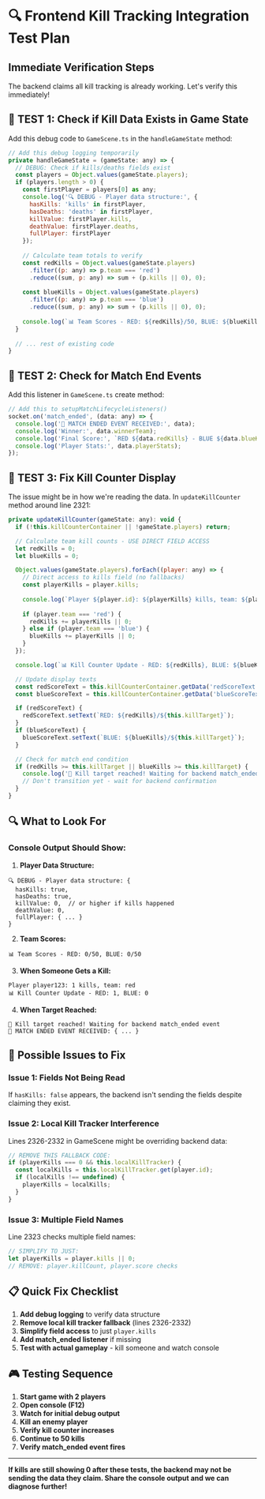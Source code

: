 # 🔍 Frontend Kill Tracking Integration Test Plan

## Immediate Verification Steps

The backend claims all kill tracking is already working. Let's verify this immediately!

## 🧪 TEST 1: Check if Kill Data Exists in Game State

Add this debug code to `GameScene.ts` in the `handleGameState` method:

```javascript
// Add this debug logging temporarily
private handleGameState = (gameState: any) => {
  // DEBUG: Check if kills/deaths fields exist
  const players = Object.values(gameState.players);
  if (players.length > 0) {
    const firstPlayer = players[0] as any;
    console.log('🔍 DEBUG - Player data structure:', {
      hasKills: 'kills' in firstPlayer,
      hasDeaths: 'deaths' in firstPlayer,
      killValue: firstPlayer.kills,
      deathValue: firstPlayer.deaths,
      fullPlayer: firstPlayer
    });
    
    // Calculate team totals to verify
    const redKills = Object.values(gameState.players)
      .filter((p: any) => p.team === 'red')
      .reduce((sum, p: any) => sum + (p.kills || 0), 0);
    
    const blueKills = Object.values(gameState.players)
      .filter((p: any) => p.team === 'blue')
      .reduce((sum, p: any) => sum + (p.kills || 0), 0);
    
    console.log(`📊 Team Scores - RED: ${redKills}/50, BLUE: ${blueKills}/50`);
  }
  
  // ... rest of existing code
}
```

## 🧪 TEST 2: Check for Match End Events

Add this listener in `GameScene.ts` create method:

```javascript
// Add this to setupMatchLifecycleListeners()
socket.on('match_ended', (data: any) => {
  console.log('🎯 MATCH ENDED EVENT RECEIVED:', data);
  console.log('Winner:', data.winnerTeam);
  console.log('Final Score:', `RED ${data.redKills} - BLUE ${data.blueKills}`);
  console.log('Player Stats:', data.playerStats);
});
```

## 🧪 TEST 3: Fix Kill Counter Display

The issue might be in how we're reading the data. In `updateKillCounter` method around line 2321:

```javascript
private updateKillCounter(gameState: any): void {
  if (!this.killCounterContainer || !gameState.players) return;

  // Calculate team kill counts - USE DIRECT FIELD ACCESS
  let redKills = 0;
  let blueKills = 0;

  Object.values(gameState.players).forEach((player: any) => {
    // Direct access to kills field (no fallbacks)
    const playerKills = player.kills;
    
    console.log(`Player ${player.id}: ${playerKills} kills, team: ${player.team}`);
    
    if (player.team === 'red') {
      redKills += playerKills || 0;
    } else if (player.team === 'blue') {
      blueKills += playerKills || 0;
    }
  });

  console.log(`📊 Kill Counter Update - RED: ${redKills}, BLUE: ${blueKills}`);

  // Update display texts
  const redScoreText = this.killCounterContainer.getData('redScoreText');
  const blueScoreText = this.killCounterContainer.getData('blueScoreText');

  if (redScoreText) {
    redScoreText.setText(`RED: ${redKills}/${this.killTarget}`);
  }
  if (blueScoreText) {
    blueScoreText.setText(`BLUE: ${blueKills}/${this.killTarget}`);
  }

  // Check for match end condition
  if (redKills >= this.killTarget || blueKills >= this.killTarget) {
    console.log('🏁 Kill target reached! Waiting for backend match_ended event');
    // Don't transition yet - wait for backend confirmation
  }
}
```

## 🔍 What to Look For

### Console Output Should Show:

1. **Player Data Structure:**
```
🔍 DEBUG - Player data structure: {
  hasKills: true,
  hasDeaths: true,
  killValue: 0,  // or higher if kills happened
  deathValue: 0,
  fullPlayer: { ... }
}
```

2. **Team Scores:**
```
📊 Team Scores - RED: 0/50, BLUE: 0/50
```

3. **When Someone Gets a Kill:**
```
Player player123: 1 kills, team: red
📊 Kill Counter Update - RED: 1, BLUE: 0
```

4. **When Target Reached:**
```
🏁 Kill target reached! Waiting for backend match_ended event
🎯 MATCH ENDED EVENT RECEIVED: { ... }
```

## 🚨 Possible Issues to Fix

### Issue 1: Fields Not Being Read
If `hasKills: false` appears, the backend isn't sending the fields despite claiming they exist.

### Issue 2: Local Kill Tracker Interference
Lines 2326-2332 in GameScene might be overriding backend data:
```javascript
// REMOVE THIS FALLBACK CODE:
if (playerKills === 0 && this.localKillTracker) {
  const localKills = this.localKillTracker.get(player.id);
  if (localKills !== undefined) {
    playerKills = localKills;
  }
}
```

### Issue 3: Multiple Field Names
Line 2323 checks multiple field names:
```javascript
// SIMPLIFY TO JUST:
let playerKills = player.kills || 0;
// REMOVE: player.killCount, player.score checks
```

## 📋 Quick Fix Checklist

1. **Add debug logging** to verify data structure
2. **Remove local kill tracker fallback** (lines 2326-2332)
3. **Simplify field access** to just `player.kills`
4. **Add match_ended listener** if missing
5. **Test with actual gameplay** - kill someone and watch console

## 🎮 Testing Sequence

1. **Start game with 2 players**
2. **Open console (F12)**
3. **Watch for initial debug output**
4. **Kill an enemy player**
5. **Verify kill counter increases**
6. **Continue to 50 kills**
7. **Verify match_ended event fires**

---

**If kills are still showing 0 after these tests, the backend may not be sending the data they claim. Share the console output and we can diagnose further!**
